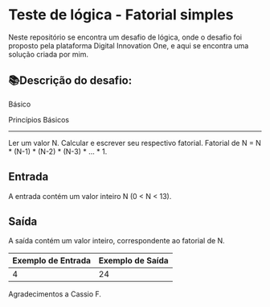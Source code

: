 # Teste de lógica - Fatorial simples

Neste repositório se encontra um desafio de lógica, onde o desafio foi proposto pela plataforma Digital Innovation One, e aqui se encontra uma solução criada por mim.


## 📚Descrição do desafio:

Básico

Princípios Básicos

----------

Ler um valor N. Calcular e escrever seu respectivo fatorial. Fatorial de N = N * (N-1) * (N-2) * (N-3) * ... * 1.

## Entrada

A entrada contém um valor inteiro N (0 < N < 13).

## Saída

A saída contém um valor inteiro, correspondente ao fatorial de N.

| Exemplo de Entrada | Exemplo de Saída |
|--|--|
| 4 | 24 |



Agradecimentos a Cassio F.

